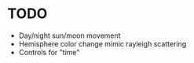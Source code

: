 # TODO
- Day/night sun/moon movement
- Hemisphere color change mimic rayleigh scattering
- Controls for "time"